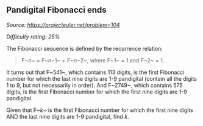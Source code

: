 Pandigital Fibonacci ends
-------------------------

*Source: https://projecteuler.net/problem=104*


*Difficulty rating: 25%*

The Fibonacci sequence is defined by the recurrence relation:

> F~*n*~ = F~*n*−1~ + F~*n*−2~, where F~1~ = 1 and F~2~ = 1.

It turns out that F~541~, which contains 113 digits, is the first
Fibonacci number for which the last nine digits are 1-9 pandigital
(contain all the digits 1 to 9, but not necessarily in order). And
F~2749~, which contains 575 digits, is the first Fibonacci number for
which the first nine digits are 1-9 pandigital.

Given that F~*k*~ is the first Fibonacci number for which the first nine
digits AND the last nine digits are 1-9 pandigital, find *k*.
